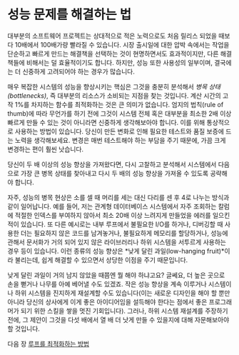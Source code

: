 # 성능 문제를 해결하는 법
[//]: # (Version:1.0.0)
대부분의 소프트웨어 프로젝트는 상대적으로 적은 노력으로도 처음 릴리스 되었을 때보다 10배에서 100배가량 빨라질 수 있습니다. 시장 출시일에 대한 압박 속에서는 작업을 단순하고 빠르게 만드는 해결책을 선택하는 것이 현명하면서도 효과적이지만, 다른 해결책들에 비해서는 덜 효율적이기도 합니다. 하지만, 성능 또한 사용성의 일부이며, 결국에는 더 신중하게 고려되어야 하는 경우가 많습니다.

매우 복잡한 시스템의 성능을 향상시키는 핵심은 그것을 충분히 분석해서 *병목 상태(bottlenecks)*, 즉 대부분의 리소스가 소비되는 지점을 찾는 것입니다. 계산 시간의 고작 1%를 차지하는 함수를 최적화하는 것은 큰 의미가 없습니다. 엄지의 법칙(rule of thumb)에 따라 무언가를 하기 전에 그것이 시스템 전체 혹은 대부분을 최소한 2배 이상 빠르게 만들 수 있는 것이 아니라면 신중하게 생각해보아야 합니다. 이를 위해 통상적으로 사용하는 방법이 있습니다. 당신이 만든 변화로 인해 필요한 테스트와 품질 보증에 드는 노력을 생각해보세요. 변경은 매번 테스트해야 하는 부담을 주기 때문에, 가끔 크게 변경하는 편이 훨씬 낫습니다.

당신이 두 배 이상의 성능 향상을 가져왔다면, 다시 고찰하고 분석해서 시스템에서 다음으로 가장 큰 병목 상태를 찾아내고 다시 두 배의 성능 향상을 가져올 수 있도록 공략해야 합니다.

자주, 성능의 병목 현상은 소를 셀 때 머리를 세는 대신 다리를 센 후 4로 나누는 방식과 같이 일어납니다. 예를 들어, 저는 관계형 데이터베이스 시스템에서 자주 조회하는 칼럼에 적절한 인덱스를 부여하지 않아서 최소 20배 이상 느려지게 만들었을 에러를 일으킨 적이 있습니다. 또 다른 예시로는 내부 루프에서 불필요한 I/O를 하거나, 디버깅할 때 사용한 더는 필요하지 않은 코드를 남겨놓거나, 불필요하게 메모리를 할당하거나, 성능에 관해서 문서화가 거의 되어 있지 않은 라이브러리나 하위 시스템을 서투르게 사용하는 경우 등이 있습니다. 이런 종류의 성능 향상은 *낮게 달린 과일(low-hanging fruit)*이라 불리는데, 쉽게 해결할 수 있으면서 상당한 이점을 주기 때문입니다.

낮게 달린 과일이 거의 남지 않았을 때쯤엔 뭘 해야 하냐고요? 글쎄요, 더 높은 곳으로 손을 뻗거나 나무를 아예 베어낼 수도 있겠죠. 작은 성능 향상을 계속 이루거나 시스템이나 하위 시스템을 진지하게 재설계할 수도 있습니다(이는 새로운 디자인을 해야 할 뿐만 아니라 당신의 상사에게 이게 좋은 아이디어임을 설득해야 한다는 점에서 좋은 프로그래머가 되기 위한 스킬을 쌓을 멋진 기회입니다). 그러나, 하위 시스템 재설계를 주장하기 전에, 그 제안이 그것을 다섯 배에서 열 배 더 낫게 만들 수 있을지에 대해 자문해보아야 할 것입니다.

다음 장 [루프를 최적화하는 방법](02-How-to-Optimize-Loops.md)

